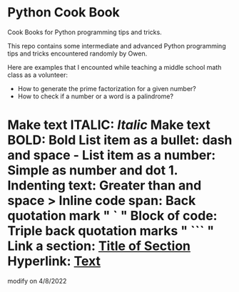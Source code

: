 # Python Cook Book
Cook Books for Python programming tips and tricks.

This repo contains some intermediate and advanced Python programming tips and tricks encountered randomly by Owen.

Here are examples that I encounted while teaching a middle school math class as a volunteer:
- How to generate the prime factorization for a given number?
- How to check if a number or a word is a palindrome?


Make text ITALIC: *Italic*
Make text BOLD: **Bold**
List item as a bullet: dash and space -
List item as a number: Simple as number and dot 1.
Indenting text: Greater than and space >
Inline code span: Back quotation mark " ` "
Block of code: Triple back quotation marks " ``` "
Link a section: [Title of Section](#title-of-section)
Hyperlink: [Text](URL)
=======
modify on 4/8/2022
